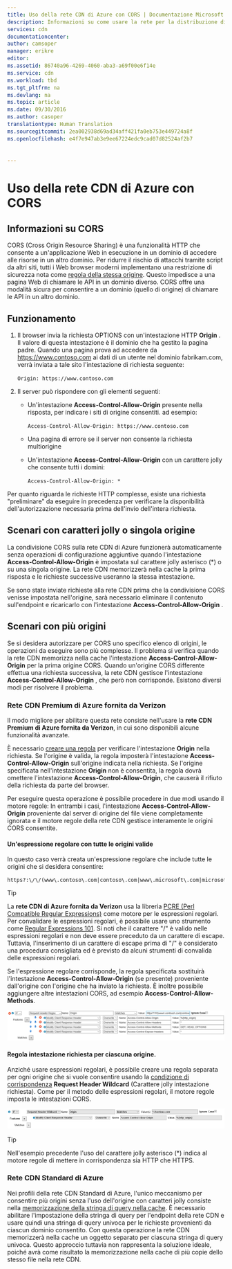 ```yaml
---
title: Uso della rete CDN di Azure con CORS | Documentazione Microsoft
description: Informazioni su come usare la rete per la distribuzione di contenuti (rete CDN) di Azure con CORS (Cross-Origin Resource Sharing).
services: cdn
documentationcenter: 
author: camsoper
manager: erikre
editor: 
ms.assetid: 86740a96-4269-4060-aba3-a69f00e6f14e
ms.service: cdn
ms.workload: tbd
ms.tgt_pltfrm: na
ms.devlang: na
ms.topic: article
ms.date: 09/30/2016
ms.author: casoper
translationtype: Human Translation
ms.sourcegitcommit: 2ea002938d69ad34aff421fa0eb753e449724a8f
ms.openlocfilehash: e4f7e947ab3e9ee67224edc9cad07d82524af2b7


---
```

# <a name="using-azure-cdn-with-cors"></a>Uso della rete CDN di Azure con CORS
## <a name="what-is-cors"></a>Informazioni su CORS
CORS (Cross Origin Resource Sharing) è una funzionalità HTTP che consente a un'applicazione Web in esecuzione in un dominio di accedere alle risorse in un altro dominio. Per ridurre il rischio di attacchi tramite script da altri siti, tutti i Web browser moderni implementano una restrizione di sicurezza nota come [regola della stessa origine](http://www.w3.org/Security/wiki/Same_Origin_Policy).  Questo impedisce a una pagina Web di chiamare le API in un dominio diverso.  CORS offre una modalità sicura per consentire a un dominio (quello di origine) di chiamare le API in un altro dominio.

## <a name="how-it-works"></a>Funzionamento
1. Il browser invia la richiesta OPTIONS con un'intestazione HTTP **Origin** . Il valore di questa intestazione è il dominio che ha gestito la pagina padre. Quando una pagina prova ad accedere da https://www.contoso.com ai dati di un utente nel dominio fabrikam.com, verrà inviata a tale sito l'intestazione di richiesta seguente: 
   
   `Origin: https://www.contoso.com`
2. Il server può rispondere con gli elementi seguenti:
   
   * Un'intestazione **Access-Control-Allow-Origin** presente nella risposta, per indicare i siti di origine consentiti. ad esempio:
     
     `Access-Control-Allow-Origin: https://www.contoso.com`
   * Una pagina di errore se il server non consente la richiesta multiorigine
   * Un'intestazione **Access-Control-Allow-Origin** con un carattere jolly che consente tutti i domini:
     
     `Access-Control-Allow-Origin: *`

Per quanto riguarda le richieste HTTP complesse, esiste una richiesta "preliminare" da eseguire in precedenza per verificare la disponibilità dell'autorizzazione necessaria prima dell'invio dell'intera richiesta.

## <a name="wildcard-or-single-origin-scenarios"></a>Scenari con caratteri jolly o singola origine
La condivisione CORS sulla rete CDN di Azure funzionerà automaticamente senza operazioni di configurazione aggiuntive quando l'intestazione **Access-Control-Allow-Origin** è impostata sul carattere jolly asterisco (*) o su una singola origine.  La rete CDN memorizzerà nella cache la prima risposta e le richieste successive useranno la stessa intestazione.

Se sono state inviate richieste alla rete CDN prima che la condivisione CORS venisse impostata nell'origine, sarà necessario eliminare il contenuto sull'endpoint e ricaricarlo con l'intestazione **Access-Control-Allow-Origin** .

## <a name="multiple-origin-scenarios"></a>Scenari con più origini
Se si desidera autorizzare per CORS uno specifico elenco di origini, le operazioni da eseguire sono più complesse. Il problema si verifica quando la rete CDN memorizza nella cache l'intestazione **Access-Control-Allow-Origin** per la prima origine CORS.  Quando un'origine CORS differente effettua una richiesta successiva, la rete CDN gestisce l'intestazione **Access-Control-Allow-Origin** , che però non corrisponde.  Esistono diversi modi per risolvere il problema.

### <a name="azure-cdn-premium-from-verizon"></a>Rete CDN Premium di Azure fornita da Verizon
Il modo migliore per abilitare questa rete consiste nell'usare la **rete CDN Premium di Azure fornita da Verizon**, in cui sono disponibili alcune funzionalità avanzate. 

È necessario [creare una regola](cdn-rules-engine.md) per verificare l'intestazione **Origin** nella richiesta.  Se l'origine è valida, la regola imposterà l'intestazione **Access-Control-Allow-Origin** sull'origine indicata nella richiesta.  Se l'origine specificata nell'intestazione **Origin** non è consentita, la regola dovrà omettere l'intestazione **Access-Control-Allow-Origin**, che causerà il rifiuto della richiesta da parte del browser. 

Per eseguire questa operazione è possibile procedere in due modi usando il motore regole:  In entrambi i casi, l'intestazione **Access-Control-Allow-Origin** proveniente dal server di origine del file viene completamente ignorata e il motore regole della rete CDN gestisce interamente le origini CORS consentite.

#### <a name="one-regular-expression-with-all-valid-origins"></a>Un'espressione regolare con tutte le origini valide
In questo caso verrà creata un'espressione regolare che include tutte le origini che si desidera consentire: 

    https?:\/\/(www\.contoso\.com|contoso\.com|www\.microsoft\.com|microsoft.com\.com)$

> [!TIP]
> La **rete CDN di Azure fornita da Verizon** usa la libreria [PCRE (Perl Compatible Regular Expressions)](http://pcre.org/) come motore per le espressioni regolari.  Per convalidare le espressioni regolari, è possibile usare uno strumento come [Regular Expressions 101](https://regex101.com/).  Si noti che il carattere "/" è valido nelle espressioni regolari e non deve essere preceduto da un carattere di escape. Tuttavia, l'inserimento di un carattere di escape prima di "/" è considerato una procedura consigliata ed è previsto da alcuni strumenti di convalida delle espressioni regolari.
> 
> 

Se l'espressione regolare corrisponde, la regola specificata sostituirà l'intestazione **Access-Control-Allow-Origin** (se presente) proveniente dall'origine con l'origine che ha inviato la richiesta.  È inoltre possibile aggiungere altre intestazioni CORS, ad esempio **Access-Control-Allow-Methods**.

![Esempio di regole con espressione regolare](./media/cdn-cors/cdn-cors-regex.png)

#### <a name="request-header-rule-for-each-origin"></a>Regola intestazione richiesta per ciascuna origine.
Anziché usare espressioni regolari, è possibile creare una regola separata per ogni origine che si vuole consentire usando la [condizione di corrispondenza](https://msdn.microsoft.com/library/mt757336.aspx#Anchor_1) **Request Header Wildcard** (Carattere jolly intestazione richiesta). Come per il metodo delle espressioni regolari, il motore regole imposta le intestazioni CORS. 

![Esempio di regole senza espressione regolare](./media/cdn-cors/cdn-cors-no-regex.png)

> [!TIP]
> Nell'esempio precedente l'uso del carattere jolly asterisco (*) indica al motore regole di mettere in corrispondenza sia HTTP che HTTPS.
> 
> 

### <a name="azure-cdn-standard"></a>Rete CDN Standard di Azure
Nei profili della rete CDN Standard di Azure, l'unico meccanismo per consentire più origini senza l'uso dell'origine con caratteri jolly consiste nella [memorizzazione della stringa di query nella cache](cdn-query-string.md).  È necessario abilitare l'impostazione della stringa di query per l'endpoint della rete CDN e usare quindi una stringa di query univoca per le richieste provenienti da ciascun dominio consentito. Con questa operazione la rete CDN memorizzerà nella cache un oggetto separato per ciascuna stringa di query univoca. Questo approccio tuttavia non rappresenta la soluzione ideale, poiché avrà come risultato la memorizzazione nella cache di più copie dello stesso file nella rete CDN.  




<!--HONumber=Nov16_HO3-->


